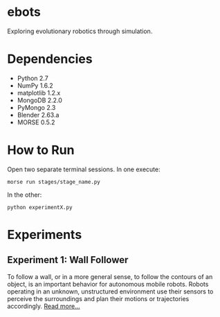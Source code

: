 # ebots
Exploring evolutionary robotics through simulation.

# Dependencies
  + Python 2.7
  + NumPy 1.6.2
  + matplotlib 1.2.x
  + MongoDB 2.2.0
  + PyMongo 2.3
  + Blender 2.63.a
  + MORSE 0.5.2

# How to Run
Open two separate terminal sessions. In one execute:

    morse run stages/stage_name.py

In the other:

    python experimentX.py

# Experiments
## Experiment 1: Wall Follower
To follow a wall, or in a more general sense, to follow the contours of an object, is an important behavior for autonomous mobile robots. Robots operating in an unknown, unstructured environment use their sensors to perceive the surroundings and plan their motions or trajectories accordingly. [Read more...][wall-follower]

[wall-follower]: https://github.com/yarox/ebots/wiki/Experiment-1:-Wall-Follower
